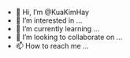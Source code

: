 - 👋 Hi, I’m @KuaKimHay
- 👀 I’m interested in ...
- 🌱 I’m currently learning ...
- 💞️ I’m looking to collaborate on ...
- 📫 How to reach me ...

<!---
KuaKimHay/KuaKimHay is a ✨ special ✨ repository because its `README.md` (this file) appears on your GitHub profile.
You can click the Preview link to take a look at your changes.
--->
